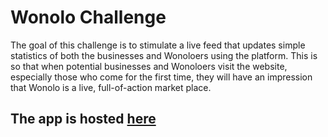 # Wonolo Challenge
The goal of this challenge is to stimulate a live feed that updates simple statistics of both the businesses and Wonoloers using the platform. This is so that when potential businesses and Wonoloers visit the website, especially those who come for the first time, they will have an impression that Wonolo is a live, full-of-action market place.

## The app is hosted [here](https://nameless-shelf-17187.herokuapp.com/)

